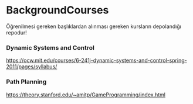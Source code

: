 # BackgroundCourses
Öğrenilmesi gereken başlıklardan alınması gereken kursların depolandığı repodur!

### Dynamic Systems and Control

https://ocw.mit.edu/courses/6-241j-dynamic-systems-and-control-spring-2011/pages/syllabus/


### Path Planning

https://theory.stanford.edu/~amitp/GameProgramming/index.html
